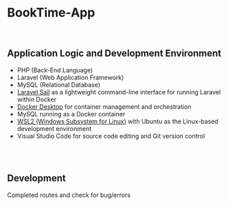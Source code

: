 # BookTime-App

<br>

## Application Logic and Development Environment

- PHP (Back-End Language)
- Laravel (Web Application Framework)
- MySQL (Relational Database)
- [Laravel Sail](https://laravel.com/docs/sail) as a lightweight command-line interface for running Laravel within Docker
- [Docker Desktop](https://www.docker.com/products/docker-desktop/) for container management and orchestration
- MySQL running as a Docker container
- [WSL2 (Windows Subsystem for Linux)](https://learn.microsoft.com/en-us/windows/wsl/) with Ubuntu as the Linux-based development environment
- Visual Studio Code for source code editing and Git version control


<br>
<br>

## Development

Completed routes and check for bug/errors
